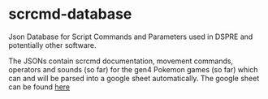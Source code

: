 # scrcmd-database
Json Database for Script Commands and Parameters used in DSPRE and potentially other software.

The JSONs contain scrcmd documentation, movement commands, operators and sounds (so far) for the gen4 Pokemon games (so far) which can and will be parsed into a google sheet automatically. The google sheet can be found [here](https://docs.google.com/spreadsheets/d/1WE6aCJeVbIMDfWYPykQEqLyBAZCDK8YlYFBD6hChiVA/edit?gid=1043082083#gid=1043082083)
